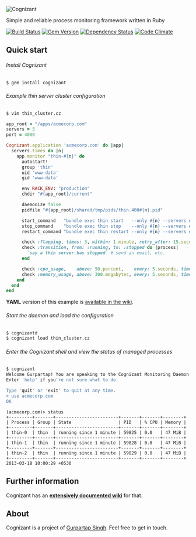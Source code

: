 ![Cognizant](http://f.cl.ly/items/442w3l1n0i3V41220g0z/cognizant.png)

Simple and reliable process monitoring framework written in Ruby

[![Build Status](https://travis-ci.org/Gurpartap/cognizant.png?branch=master)](https://travis-ci.org/Gurpartap/cognizant) [![Gem Version](https://badge.fury.io/rb/cognizant.png)](http://badge.fury.io/rb/cognizant) [![Dependency Status](https://gemnasium.com/Gurpartap/cognizant.png)](https://gemnasium.com/Gurpartap/cognizant) [![Code Climate](https://codeclimate.com/github/Gurpartap/cognizant.png)](https://codeclimate.com/github/Gurpartap/cognizant)

## Quick start

###### Install Cognizant
```bash
$ gem install cognizant
```

###### Example thin server cluster configuration
```bash
$ vim thin_cluster.cz
```

```ruby
app_root = "/apps/acmecorp.com"
servers = 5
port = 4000

Cognizant.application 'acmecorp.com' do |app|
  servers.times do |n|
    app.monitor "thin-#{n}" do
      autostart!      
      group 'thin'
      uid 'www-data'
      gid 'www-data'

      env RACK_ENV: "production"
      chdir "#{app_root}/current"

      daemonize false
      pidfile "#{app_root}/shared/tmp/pids/thin.400#{n}.pid"

      start_command   "bundle exec thin start   --only #{n} --servers #{servers} --port #{port}"
      stop_command    "bundle exec thin stop    --only #{n} --servers #{servers} --port #{port}"
      restart_command "bundle exec thin restart --only #{n} --servers #{servers} --port #{port}"

	  check :flapping, times: 3, within: 1.minute, retry_after: 15.seconds, retries: 10
      check :transition, from: :running, to: :stopped do |process|
        `say a thin server has stopped` # send an email, etc.
      end

      check :cpu_usage,    above: 50.percent,    every: 5.seconds, times: 5,      do: :restart
      check :memory_usage, above: 300.megabytes, every: 5.seconds, times: [3, 5], do: :restart
    end
  end
end
```

**YAML** version of this example is [available in the wiki](https://github.com/Gurpartap/cognizant/wiki/Thin-Server-Cluster).

###### Start the daemon and load the configuration
```bash
$ cognizantd
$ cognizant load thin_cluster.cz
```

###### Enter the Cognizant shell and view the status of managed processes
```bash
$ cognizant
Welcome Gurpartap! You are speaking to the Cognizant Monitoring Daemon.
Enter 'help' if you're not sure what to do.

Type 'quit' or 'exit' to quit at any time.
> use acmecorp.com
OK
```

```
(acmecorp.com)> status
+---------+-------+------------------------+-------+-------+--------+
| Process | Group | State                  | PID   | % CPU | Memory |
+---------+-------+------------------------+-------+-------+--------+
| thin-0  | thin  | running since 1 minute | 59825 | 0.0   | 47 MiB |
+---------+-------+------------------------+-------+-------+--------+
| thin-1  | thin  | running since 1 minute | 59828 | 0.0   | 47 MiB |
+---------+-------+------------------------+-------+-------+--------+
| thin-2  | thin  | running since 1 minute | 59829 | 0.0   | 47 MiB |
+---------+-------+------------------------+-------+-------+--------+
2013-03-18 10:00:29 +0530
```

## Further information
Cognizant has an [**extensively documented wiki**](https://github.com/Gurpartap/cognizant/wiki) for that.

## About

Cognizant is a project of [Gurpartap Singh](http://gurpartap.com/). Feel free to get in touch.
